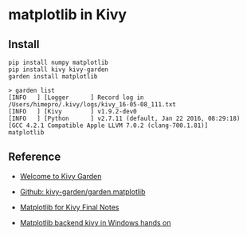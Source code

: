 # matplotlib in Kivy

## Install

```
pip install numpy matplotlib
pip install kivy kivy-garden
garden install matplotlib
```

```
> garden list
[INFO   ] [Logger      ] Record log in /Users/himepro/.kivy/logs/kivy_16-05-08_111.txt
[INFO   ] [Kivy        ] v1.9.2-dev0
[INFO   ] [Python      ] v2.7.11 (default, Jan 22 2016, 08:29:18)
[GCC 4.2.1 Compatible Apple LLVM 7.0.2 (clang-700.1.81)]
matplotlib
```

## Reference

- [Welcome to Kivy Garden](http://kivy-garden.github.io/)
- [Github: kivy-garden/garden.matplotlib](https://github.com/kivy-garden/garden.matplotlib)

- [Matplotlib for Kivy Final Notes](https://andnovar.wordpress.com/2015/08/26/matplotlib-for-kivy-final-notes/)
- [Matplotlib backend kivy in Windows hands on](https://andnovar.wordpress.com/2015/09/01/matplotlib-backend-kivy-in-windows-hands-on/)